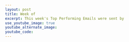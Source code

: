 ```yaml
---
layout: post
title: Week of
excerpt: This week's Top Performing Emails were sent by
use_youtube_image: true
youtube_alternate_image:
youtube_code:
---
```

